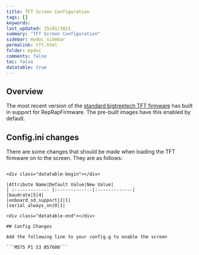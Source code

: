 ```yaml
---
title: TFT Screen Configuration
tags: []
keywords: 
last_updated: 25/01/2021
summary: "TFT Screen Configuration"
sidebar: mydoc_sidebar
permalink: tft.html
folder: mydoc
comments: false
toc: false
datatable: true
---
```


## Overview

The most recent version of the [standard bigtreetech TFT firmware](https://github.com/bigtreetech/BIGTREETECH-TouchScreenFirmware/tree/master/Copy%20to%20SD%20Card%20root%20directory%20to%20update) has built in support for RepRapFirmware. The pre-built images have this enabled by default.

## Config.ini changes

There are some changes that should be made when loading the TFT firmware on to the screen.
They are as follows:
```

<div class="datatable-begin"></div>

|Attribute Name|Default Value|New Value|
| :------------- |:-------------|:-------------|
|baudrate|5|4|
|onboard_sd_support|2|1|
|serial_always_on|0|1|

<div class="datatable-end"></div>

## Config Changes

Add the following line to your config.g to enable the screen

```M575 P1 S3 B57600```